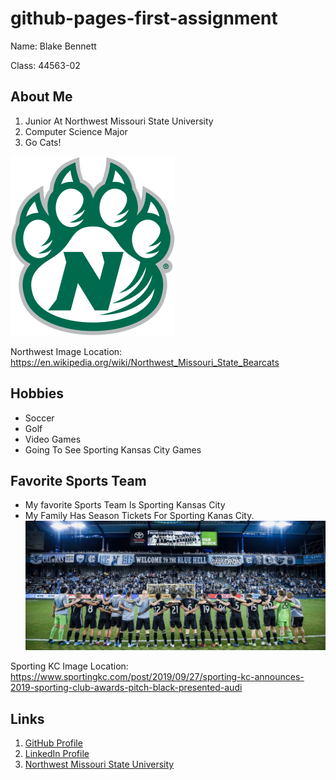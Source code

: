 # github-pages-first-assignment
Name: Blake Bennett

Class: 44563-02

## About Me
1. Junior At Northwest Missouri State University
2. Computer Science Major
3. Go Cats!

![Northwest Bearcat Logo](bearcat.png)

Northwest Image Location: https://en.wikipedia.org/wiki/Northwest_Missouri_State_Bearcats


## Hobbies
* Soccer
* Golf
* Video Games
* Going To See Sporting Kansas City Games

## Favorite Sports Team
* My favorite Sports Team Is Sporting Kansas City 
* My Family Has Season Tickets For Sporting Kanas City.
![Sporting Stadium](sporting.png)

Sporting KC Image Location: https://www.sportingkc.com/post/2019/09/27/sporting-kc-announces-2019-sporting-club-awards-pitch-black-presented-audi

## Links
1. [GitHub Profile](https://github.com/bben6087)
2. [LinkedIn Profile](https://www.linkedin.com/in/blake-bennett-2b2b11191/)
3. [Northwest Missouri State University](https://www.nwmissouri.edu/)

